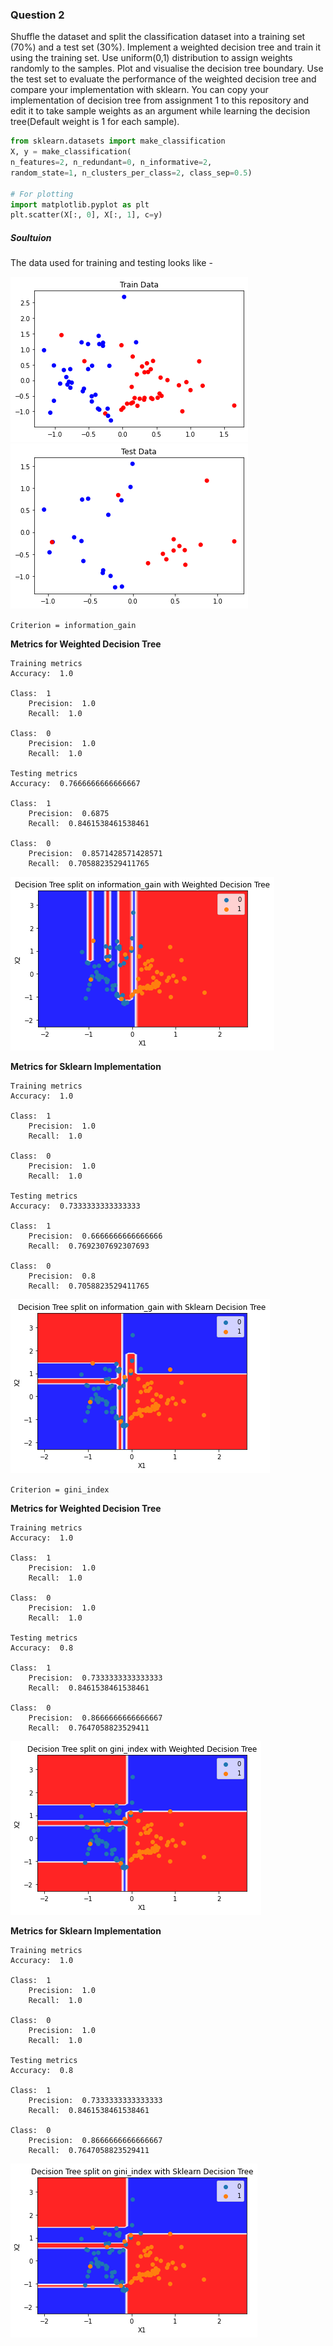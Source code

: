 ### Question 2

Shuffle the dataset and split the classification dataset into a training set (70%) and a test set (30%). Implement a weighted decision tree and train it using the training set. Use uniform(0,1) distribution to assign weights randomly to the samples. Plot and visualise the decision tree boundary. Use the test set to evaluate the performance of the weighted decision tree and compare your implementation with sklearn. You can copy your implementation of decision tree from assignment 1 to this repository and edit it to take sample weights as an argument while learning the decision tree(Default weight is 1 for each sample).

```python
from sklearn.datasets import make_classification
X, y = make_classification(
n_features=2, n_redundant=0, n_informative=2, 
random_state=1, n_clusters_per_class=2, class_sep=0.5)

# For plotting
import matplotlib.pyplot as plt
plt.scatter(X[:, 0], X[:, 1], c=y)
```

##### Soultuion

The data used for training and testing looks like -

<img src="./__plots__/q2_p1.png" title="" alt="" data-align="center">

<img src="./__plots__/q2_p2.png" title="" alt="" data-align="center">

`Criterion = information_gain`

**Metrics for Weighted Decision Tree**

```
Training metrics
Accuracy:  1.0

Class:  1
	Precision:  1.0
	Recall:  1.0

Class:  0
	Precision:  1.0
	Recall:  1.0

Testing metrics
Accuracy:  0.7666666666666667

Class:  1
	Precision:  0.6875
	Recall:  0.8461538461538461

Class:  0
	Precision:  0.8571428571428571
	Recall:  0.7058823529411765
```

<img src="./__plots__/q2_p3.png" title="" alt="" data-align="center">

**Metrics for Sklearn Implementation**

```
Training metrics
Accuracy:  1.0

Class:  1
	Precision:  1.0
	Recall:  1.0

Class:  0
	Precision:  1.0
	Recall:  1.0

Testing metrics
Accuracy:  0.7333333333333333

Class:  1
	Precision:  0.6666666666666666
	Recall:  0.7692307692307693

Class:  0
	Precision:  0.8
	Recall:  0.7058823529411765
```

<img src="./__plots__/q2_p4.png" title="" alt="" data-align="center">

`Criterion = gini_index`

**Metrics for Weighted Decision Tree**

```
Training metrics
Accuracy:  1.0

Class:  1
	Precision:  1.0
	Recall:  1.0

Class:  0
	Precision:  1.0
	Recall:  1.0

Testing metrics
Accuracy:  0.8

Class:  1
	Precision:  0.7333333333333333
	Recall:  0.8461538461538461

Class:  0
	Precision:  0.8666666666666667
	Recall:  0.7647058823529411
```

<img src="./__plots__/q2_p5.png" title="" alt="" data-align="center">

**Metrics for Sklearn Implementation**

```
Training metrics
Accuracy:  1.0

Class:  1
	Precision:  1.0
	Recall:  1.0

Class:  0
	Precision:  1.0
	Recall:  1.0

Testing metrics
Accuracy:  0.8

Class:  1
	Precision:  0.7333333333333333
	Recall:  0.8461538461538461

Class:  0
	Precision:  0.8666666666666667
	Recall:  0.7647058823529411
```

<img src="./__plots__/q2_p6.png" title="" alt="" data-align="center">
